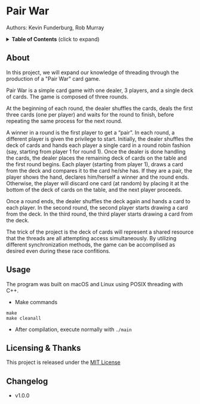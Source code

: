 # Pair War

Authors: Kevin Funderburg, Rob Murray

<details>
  <summary><strong>Table of Contents</strong> (click to expand)</summary>
<!-- TOC depthFrom:2 -->

- [About](#about)
- [Licensing & thanks](#licensing--thanks)
- [Changelog](#changelog)

<!-- /TOC -->
</details>

## About
In this project, we will expand our knowledge of threading through the production of a "Pair War" card game.

Pair War is a simple card game with one dealer, 3 players, and a single deck of cards. The game is composed of three rounds.

At the beginning of each round, the dealer shuffles the cards, deals the first three cards (one per player) and waits for the round to finish, before repeating the same process for the next round.

A winner in a round is the first player to get a “pair”. In each round, a different player is given the privilege to start. Initially, the dealer shuffles the deck of cards and hands each player a single card in a round robin fashion (say, starting from player 1 for round 1). Once the dealer is done handling the cards, the dealer places the remaining deck of cards on the table and the first round begins. Each player (starting from player 1), draws a card from the deck and compares it to the card he/she has. If they are a pair, the player shows the hand, declares him/herself a winner and the round ends. Otherwise, the player will discard one card (at random) by placing it at the bottom of the deck of cards on the table, and the next player proceeds.

Once a round ends, the dealer shuffles the deck again and hands a card to each player. In the second round, the second player starts drawing a card from the deck. In the third round, the third player starts drawing a card from the deck.

The trick of the project is the deck of cards will represent a shared resource that the threads are all attempting access simultaneously. By utilizing different synchronization methods, the game can be accomplised as desired even during these race confitions.

## Usage
The program was built on macOS and Linux using POSIX threading with C++.

- Make commands
```shell
make
make cleanall
```

- After compilation, execute normally with `./main`


## Licensing & Thanks

This project is released under the [MIT License](./LICENSE.txt)

## Changelog

- v1.0.0

